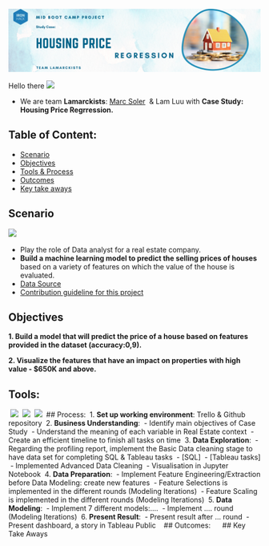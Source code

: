 ![Header](https://github.com/lamtranluu/IRON-HACK_Mid-Bootcamp-Project/blob/main/Images/Watercolor%20Sky%20Photo%20Google%20Classroom%20Header%20(1).png)

Hello there <img src="https://media.giphy.com/media/hvRJCLFzcasrR4ia7z/giphy.gif" width="25px"> 
* We are team **Lamarckists**: [Marc Soler](https://github.com/mrpotato2012)  & Lam Luu with **Case Study: Housing Price Regrression.**
## Table of Content:
* [Scenario](https://github.com/lamtranluu/IRON-HACK_Mid-Bootcamp-Project#-scenario-)
* [Objectives](https://github.com/lamtranluu/IRON-HACK_Mid-Bootcamp-Project#-objectives-)
* [Tools & Process](https://github.com/lamtranluu/IRON-HACK_Mid-Bootcamp-Project#-tools-)
* [Outcomes](https://github.com/lamtranluu/IRON-HACK_Mid-Bootcamp-Project#-outcomes-) 
* [Key take aways](https://github.com/lamtranluu/IRON-HACK_Mid-Bootcamp-Project#-keystakeaway-) 
## Scenario 
<img src="https://media.giphy.com/media/TGR2xO6HopOhraWYDo/giphy.gif" width="80px">

- Play the role of Data analyst for a real estate company.
- **Build a machine learning model to predict the selling prices of houses** based on a variety of features on which the value of the house is evaluated.
- [Data Source](https://github.com/ironhack-edu/data_mid_bootcamp_project_regression)
- [Contribution guideline for this project](https://github.com/ironhack-edu/data_mid_bootcamp_project_regression)
## Objectives 
**1. Build a model that will predict the price of a house based on features provided in the dataset (accuracy:0,9).**

**2. Visualize the features that have an impact on properties with high value - $650K and above.**
## Tools:
 ![](https://img.shields.io/badge/Tableau-Visualisation-informational?style=flat&logo=tableau&logoColor=white&color=2bbc8a)
 ![](https://img.shields.io/badge/Python-Code-informational?style=flat&logo=python&logoColor=white&color=2dbc8a)
 ![](https://img.shields.io/badge/MySQL-Querry-informational?style=flat&logo=mysql&logoColor=white&color=2bbc8a)
 ## Process:
 1. **Set up working environment**: Trello & Github repository
 2. **Business Understanding**: 
 - Identify main objectives of Case Study
 - Understand the meaning of each variable in Real Estate context
 - Create an efficient timeline to finish all tasks on time
 3. **Data Exploration**: 
 - Regarding the profiling report, implement the Basic Data cleaning stage to have data set for completing SQL & Tableau tasks
 - [SQL]
 - [Tableau tasks]
 - Implemented Advanced Data Cleaning
 - Visualisation in Jupyter Notebook
 4. **Data Preparation**:
 - Implement Feature Engineering/Extraction before Data Modeling: create new features
 - Feature Selections is implemented in the different rounds (Modeling Iterations)
 - Feature Scaling is implemented in the different rounds (Modeling Iterations)
 5. **Data Modeling**:
 - Implement 7 different models:....
 - Implement .... round (Modeling Iterations)
 6. **Present Result**:
 - Present result after ... round
 - Present dashboard, a story in Tableau Public
 
 ## Outcomes:
 
 
 ## Key Take Aways
 
